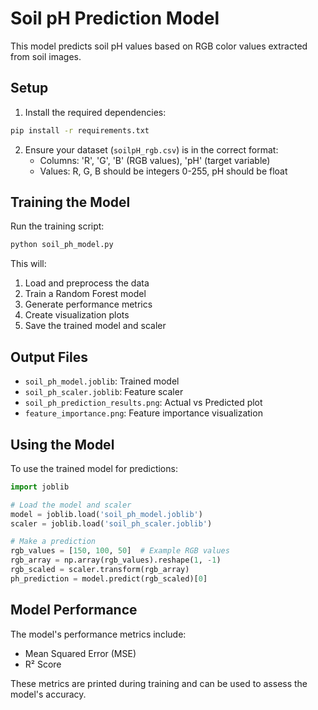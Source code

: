 # Soil pH Prediction Model

This model predicts soil pH values based on RGB color values extracted from soil images.

## Setup

1. Install the required dependencies:
```bash
pip install -r requirements.txt
```

2. Ensure your dataset (`soilpH_rgb.csv`) is in the correct format:
   - Columns: 'R', 'G', 'B' (RGB values), 'pH' (target variable)
   - Values: R, G, B should be integers 0-255, pH should be float

## Training the Model

Run the training script:
```bash
python soil_ph_model.py
```

This will:
1. Load and preprocess the data
2. Train a Random Forest model
3. Generate performance metrics
4. Create visualization plots
5. Save the trained model and scaler

## Output Files

- `soil_ph_model.joblib`: Trained model
- `soil_ph_scaler.joblib`: Feature scaler
- `soil_ph_prediction_results.png`: Actual vs Predicted plot
- `feature_importance.png`: Feature importance visualization

## Using the Model

To use the trained model for predictions:

```python
import joblib

# Load the model and scaler
model = joblib.load('soil_ph_model.joblib')
scaler = joblib.load('soil_ph_scaler.joblib')

# Make a prediction
rgb_values = [150, 100, 50]  # Example RGB values
rgb_array = np.array(rgb_values).reshape(1, -1)
rgb_scaled = scaler.transform(rgb_array)
ph_prediction = model.predict(rgb_scaled)[0]
```

## Model Performance

The model's performance metrics include:
- Mean Squared Error (MSE)
- R² Score

These metrics are printed during training and can be used to assess the model's accuracy. 